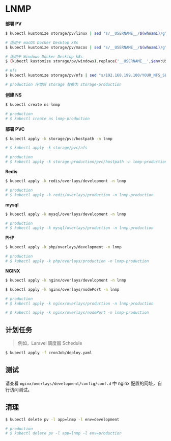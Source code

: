 # LNMP

**部署 PV**

```bash
$ kubectl kustomize storage/pv/linux | sed "s/__USERNAME__/$(whoami)/g" | kubectl apply -f -

# 适用于 macOS Docker Desktop k8s
$ kubectl kustomize storage/pv/macos | sed "s/__USERNAME__/$(whoami)/g" | kubectl apply -f -

# 适用于 Windows Docker Desktop k8s
$ (kubectl kustomize storage/pv/windows).replace('__USERNAME__',$env:USERNAME) | kubectl apply -f -

# nfs
$ kubectl kustomize storage/pv/nfs | sed "s/192.168.199.100/YOUR_NFS_SERVER/g" | kubectl apply -f -

# production 环境将 storage 替换为 storage-production
```

**创建 NS**

```bash
$ kubectl create ns lnmp

# production
# $ kubectl create ns lnmp-production
```

**部署 PVC**

```bash
$ kubectl apply -k storage/pvc/hostpath -n lnmp

# $ kubectl apply -k storage/pvc/nfs

# production
# $ kubectl apply -k storage-production/pvc/hostpath -n lnmp-production
```

**Redis**

```bash
$ kubectl apply -k redis/overlays/development -n lnmp

# production
# $ kubectl apply -k redis/overlays/production -n lnmp-production
```

**mysql**

```bash
$ kubectl apply -k mysql/overlays/development -n lnmp

# production
# $ kubectl apply -k mysql/overlays/production -n lnmp-production
```

**PHP**

```bash
$ kubectl apply -k php/overlays/development -n lnmp

# production
# $ kubectl apply -k php/overlays/production -n lnmp-production
```

**NGINX**

```bash
$ kubectl apply -k nginx/overlays/development -n lnmp

$ kubectl apply -k nginx/overlays/nodePort -n lnmp

# production
# $ kubectl apply -k nginx/overlays/production -n lnmp-production

# $ kubectl apply -k nginx/overlays/nodePort -n lnmp-production
```

## 计划任务

> 例如，Laravel 调度器 Schedule

```bash
$ kubectl apply -f cronJob/deploy.yaml
```

## 测试

请查看 `nginx/overlays/development/config/conf.d` 中 nginx 配置的网址，自行访问测试。

## 清理

```bash
$ kubectl delete pv -l app=lnmp -l env=development

# production
# $ kubectl delete pv -l app=lnmp -l env=production
```
